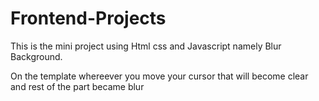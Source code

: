 # Frontend-Projects
This is the mini project using Html css and Javascript namely Blur Background.

On the template whereever you move your cursor that will become clear and rest of the part became blur
